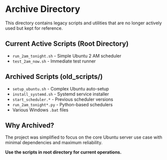 # Archive Directory

This directory contains legacy scripts and utilities that are no longer actively used but kept for reference.

## Current Active Scripts (Root Directory)
- `run_2am_tonight.sh` - Simple Ubuntu 2 AM scheduler
- `test_2am_now.sh` - Immediate test runner

## Archived Scripts (old_scripts/)
- `setup_ubuntu.sh` - Complex Ubuntu auto-setup
- `install_systemd.sh` - Systemd service installer
- `start_scheduler.*` - Previous scheduler versions
- `run_2am_tonight*.py` - Python-based schedulers
- Various Windows `.bat` files

## Why Archived?
The project was simplified to focus on the core Ubuntu server use case with minimal dependencies and maximum reliability.

**Use the scripts in root directory for current operations.**
